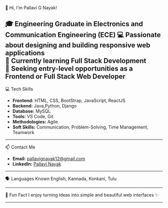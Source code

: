 👋 Hi, I'm Pallavi G Nayak!

🎓 Engineering Graduate in Electronics and Communication Engineering (ECE) 
💻 Passionate about designing and building responsive web applications  
🌱 Currently learning Full Stack Development  
🚀 Seeking entry-level opportunities as a Frontend or Full Stack Web Developer
---

 💻 Tech Skills
- **Frontend:** HTML, CSS, BootStrap, JavaScript, ReactJS
- **Backend:** Java,Python, Django
- **Database:** MySQL  
- **Tools:** VS Code, Git
- **Methodologies:** Agile
- **Soft Skills:** Communication, Problem-Solving, Time Management, Teamwork

---


 📫 Contact Me
- **Email:** pallavignayak12@gmail.com  
- **LinkedIn:** [Pallavi Nayak](https://www.linkedin.com/in/pallavi-n-1a4785353)

---

 🗣️ Languages Known
English, Kannada, Konkani, Tulu

---

 🌟 Fun Fact
I enjoy turning ideas into simple and beautiful web interfaces ✨

---
